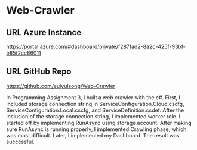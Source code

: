 # Web-Crawler

## URL Azure Instance
https://portal.azure.com/#dashboard/private/f287fad2-8a2c-425f-93bf-b85f2cc86011

## URL GitHub Repo
https://github.com/euiyulsong/Web-Crawler

In Programming Assignment 3, I built a web crawler with the c#. First, I included storage connection string in ServiceConfiguration.Cloud.cscfg, ServiceConfiguration.Local.cscfg, and ServiceDefinition.csdef.
After the inclusion of the storage connection string, I implemented worker role. I started off by implementing RunAsync using storage account. After making sure RunAsync is running properly, I implemented Crawling phase, which was most difficult. Later, I implemented my Dashboard. The result was successful.

